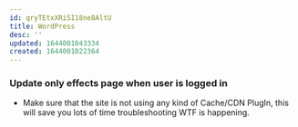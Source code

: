 ```yaml
---
id: qryTEtxXRiSI18ne8AltU
title: WordPress
desc: ''
updated: 1644001043334
created: 1644001022364
---
```

### Update only effects page when user is logged in

- Make sure that the site is not using any kind of Cache/CDN PlugIn, this will save you lots of time troubleshooting WTF is happening.
